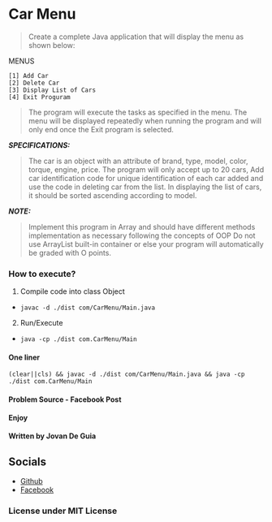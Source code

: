 # Car Menu

> Create a complete Java application that will display the menu as shown below:

MENUS

```
[1] Add Car
[2] Delete Car
[3] Display List of Cars
[4] Exit Proguram
```

> The program will execute the tasks as specified in the menu.
> The menu will be displayed repeatedly when running the program and will only end once the Exit program is selected.

***SPECIFICATIONS:***
> The car is an object with an attribute of brand, type, model, color, torque, engine, price.
> The program will only accept up to 20 cars, Add car identification code for unique
> identification of each car added and use the code in deleting car from the list.
> In displaying the list of cars, it should be sorted ascending according to model.
  
***NOTE:***
> Implement this program in Array and should have different methods implementation
> as necessary following the concepts of OOP Do not use ArrayList built-in container
> or else your program will automatically be graded with O points.


### How to execute?
 1. Compile code into class Object
   - `javac -d ./dist com/CarMenu/Main.java`
 
 2. Run/Execute
   - `java -cp ./dist com.CarMenu/Main`
 
#### One liner
  `(clear||cls) && javac -d ./dist com/CarMenu/Main.java && java -cp ./dist com.CarMenu/Main`


#### Problem Source - Facebook Post

****Enjoy****

#### Written by Jovan De Guia

## Socials

- [Github](https://github.com/jxmked)
- [Facebook](https://www.facebook.com/deguia25)

### License under MIT License
